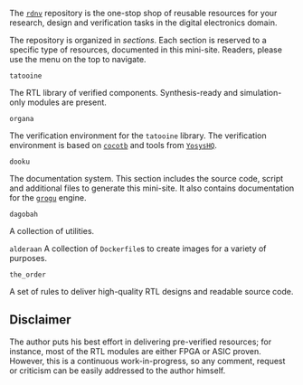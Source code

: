 The [`rdnv`](https://github.com/scorbetta/rdnv) repository is the one-stop shop of reusable
resources for your research, design and verification tasks in the digital electronics domain.

The repository is organized in *sections*. Each section is reserved to a specific type of resources,
documented in this mini-site. Readers, please use the menu on the top to navigate.

`tatooine`

The RTL library of verified components. Synthesis-ready and simulation-only modules are present.

`organa`

The verification environment for the `tatooine` library. The verification environment is based on
[`cocotb`](https://www.cocotb.org/) and tools from [`YosysHQ`](https://github.com/YosysHQ).

`dooku`

The documentation system. This section includes the source code, script and additional files to
generate this mini-site. It also contains documentation for the
[`grogu`](https://github.com/scorbetta/grogu) engine.

`dagobah`

A collection of utilities.

`alderaan`
A collection of `Dockerfile`s to create images for a variety of purposes.

`the_order`

A set of rules to deliver high-quality RTL designs and readable source code.

## Disclaimer
The author puts his best effort in delivering pre-verified resources; for instance, most of the RTL
modules are either FPGA or ASIC proven.  However, this is a continuous work-in-progress, so any
comment, request or criticism can be easily addressed to the author himself.
